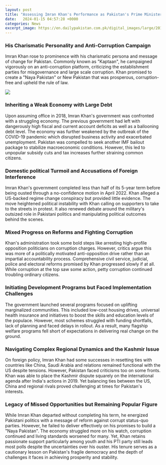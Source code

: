 ```yaml
---
layout: post
title: "Assessing Imran Khan's Performance as Pakistan's Prime Minister After Three Years"
date:   2024-01-15 04:57:28 +0000
categories: News
excerpt_image: https://en.dailypakistan.com.pk/digital_images/large/2018-08-17/imran-khan-becomes-the-prime-minister-of-pakistan-1572334502-3793.jpg
---
```

### His Charismatic Personality and Anti-Corruption Campaign
Imran Khan rose to prominence with his charismatic persona and message of change for Pakistan. Commonly known as "Kaptaan", he campaigned vigorously on an anti-corruption platform, criticizing the establishment parties for misgovernance and large scale corruption. Khan promised to create a "Naya Pakistan" or New Pakistan that was prosperous, corruption-free and upheld the rule of law.


![](https://en.dailypakistan.com.pk/digital_images/large/2018-08-17/imran-khan-becomes-the-prime-minister-of-pakistan-1572334502-3793.jpg)
### Inheriting a Weak Economy with Large Debt
Upon assuming office in 2018, Imran Khan's government was confronted with a struggling economy. The previous government had left with dangerously high fiscal and current account deficits as well as a ballooning debt level. The economy was further weakened by the outbreak of the COVID-19 pandemic which disrupted business activity and exacerbated unemployment. Pakistan was compelled to seek another IMF bailout package to stabilize macroeconomic conditions. However, this led to unpopular subsidy cuts and tax increases further straining common citizens. 

### Domestic political Turmoil and Accusations of Foreign Interference  
Imran Khan's government completed less than half of its 5-year term before being ousted through a no-confidence motion in April 2022. Khan alleged a US-backed regime change conspiracy but provided little evidence. The move heightened political instability with Khan calling on supporters to take to the streets in protest. It also renewed debate around the military's outsized role in Pakistani politics and manipulating political outcomes behind the scenes.

### Mixed Progress on Reforms and Fighting Corruption
Khan's administration took some bold steps like arresting high-profile opposition politicians on corruption charges. However, critics argue this was more of a politically motivated anti-opposition drive rather than an impartial accountability process. Comprehensive civil service, judicial, police and electoral reforms promised by Khan progressed slowly if at all. While corruption at the top saw some action, petty corruption continued troubling ordinary citizens.

### Initiating Development Programs but Faced Implementation Challenges  
The government launched several programs focused on uplifting marginalized communities. This included low-cost housing drives, universal health insurance and initiatives to boost the skills and education levels of the populace. However, most schemes struggled with funding shortfalls, lack of planning and faced delays in rollout. As a result, many flagship welfare programs fell short of expectations in delivering real change on the ground.

### Navigating Complex Regional Dynamics and the Kashmir Issue
On foreign policy, Imran Khan had some successes in resetting ties with countries like China, Saudi Arabia and relations remained functional with the US despite tensions. However, Pakistan faced criticisms too on some fronts. Khan was able to place the Kashmir dispute squarely on the international agenda after India's actions in 2019. Yet balancing ties between the US, China and regional rivals proved challenging at times for Pakistan's interests.

### Legacy of Missed Opportunities but Remaining Popular Figure
While Imran Khan departed without completing his term, he energized Pakistani politics with a message of reform against corrupt status-quo parties. However, he failed to deliver effectively on his promises to build a "Naya Pakistan". The economy struggled more on his watch, corruption continued and living standards worsened for many. Yet, Khan retains passionate support particularly among youth and his PTI party still leads most polls despite the uncertainties over his ouster. His tenure serves as a cautionary lesson on Pakistan's fragile democracy and the depth of challenges it faces in achieving prosperity and stability.